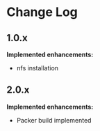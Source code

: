 # Change Log

## 1.0.x

**Implemented enhancements:**

- nfs installation

## 2.0.x

**Implemented enhancements:**

- Packer build implemented
